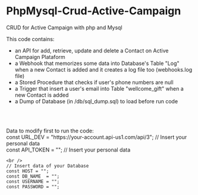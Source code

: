 # PhpMysql-Crud-Active-Campaign
CRUD for Active Campaign with php and Mysql

<p>This code contains:
    <ul>
        <li>an API for add, retrieve, update and delete a Contact on Active Campaign Plataform</li>
        <li>a Webhook that memorizes some data into Database's Table "Log" when a new Contact is added and it creates a log file too (webhooks.log file)</li>
        <li>a Stored Procedure that checks if user's phone numbers are null</li>
        <li>a Trigger that insert a user's email into Table "wellcome_gift" when a new Contact is added</li>
        <li>a Dump of Database (in /db/sql_dump.sql) to load before run code</li>
    </ul>
</p>
<br /><br />
<p>Data to modify first to run the code:
    <br /> const URL_DEV = "https://your-account.api-us1.com/api/3";  // Insert your personal data
    <br /> const API_TOKEN = "<Insert your API TOKEN>"; // Insert your personal data

    <br />
    // Insert data of your Database
    const HOST = "";
    const DB_NAME  = "";
    const USERNAME = "";
    const PASSWORD = "";
</p>
